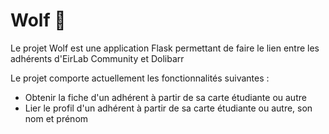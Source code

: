 # Wolf 🐺

Le projet Wolf est une application Flask permettant de faire le lien entre les adhérents d'EirLab Community et Dolibarr 

Le projet comporte actuellement les fonctionnalités suivantes : 

- Obtenir la fiche d'un adhérent à partir de sa carte étudiante ou autre
- Lier le profil d'un adhérent à partir de sa carte étudiante ou autre, son nom et prénom